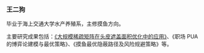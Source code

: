 ### 王二狗

毕业于海上交通大学水产养殖系，主修摸鱼方向。

主要研究成果包括：[《大规模稀疏矩阵在头皮遮盖面积优化中的应用》](https://github.com/ruanqizhen/ruanqizhen/blob/main/sparse_matrix.md)、《职场 PUA 的博弈论建模与最优策略》、《摸鱼最优隐蔽路径及风险规避策略》等。

